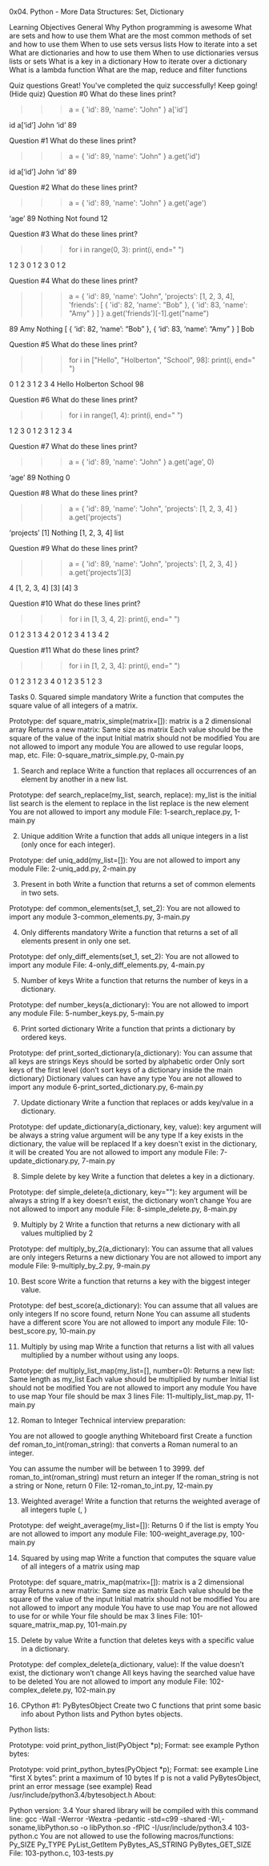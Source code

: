 0x04. Python - More Data Structures: Set, Dictionary

Learning Objectives
General
Why Python programming is awesome
What are sets and how to use them
What are the most common methods of set and how to use them
When to use sets versus lists
How to iterate into a set
What are dictionaries and how to use them
When to use dictionaries versus lists or sets
What is a key in a dictionary
How to iterate over a dictionary
What is a lambda function
What are the map, reduce and filter functions


Quiz questions
Great! You've completed the quiz successfully! Keep going! (Hide quiz)
Question #0
What do these lines print?
>>> a = { 'id': 89, 'name': "John" }
>>> a['id']

id
a[‘id’]
John
‘id’
89

Question #1
What do these lines print?
>>> a = { 'id': 89, 'name': "John" }
>>> a.get('id')

id
a[‘id’]
John
‘id’
89

Question #2
What do these lines print?
>>> a = { 'id': 89, 'name': "John" }
>>> a.get('age')

‘age’
89
Nothing
Not found
12

Question #3
What do these lines print?
>>> for i in range(0, 3):
>>>     print(i, end=" ")

1 2 3
0 1 2 3
0 1 2

Question #4
What do these lines print?
>>> a = { 'id': 89, 'name': "John", 'projects': [1, 2, 3, 4], 'friends': [ { 'id': 82, 'name': "Bob" }, { 'id': 83, 'name': "Amy" } ] }
>>> a.get('friends')[-1].get("name")

89
Amy
Nothing
[ { ‘id’: 82, ‘name’: “Bob” }, { ‘id’: 83, ‘name’: “Amy” } ]
Bob

Question #5
What do these lines print?
>>> for i in ["Hello", "Holberton", "School", 98]:
>>>     print(i, end=" ")

0 1 2 3
1 2 3 4
Hello Holberton School 98

Question #6
What do these lines print?
>>> for i in range(1, 4):
>>>     print(i, end=" ")

1 2 3
0 1 2 3
1 2 3 4

Question #7
What do these lines print?
>>> a = { 'id': 89, 'name': "John" }
>>> a.get('age', 0)

‘age’
89
Nothing
0

Question #8
What do these lines print?
>>> a = { 'id': 89, 'name': "John", 'projects': [1, 2, 3, 4] }
>>> a.get('projects')

‘projects’
[1]
Nothing
[1, 2, 3, 4]
list

Question #9
What do these lines print?
>>> a = { 'id': 89, 'name': "John", 'projects': [1, 2, 3, 4] }
>>> a.get('projects')[3]

4
[1, 2, 3, 4]
[3]
[4]
3

Question #10
What do these lines print?
>>> for i in [1, 3, 4, 2]:
>>>     print(i, end=" ")

0 1 2 3
1 3 4 2 0
1 2 3 4
1 3 4 2

Question #11
What do these lines print?
>>> for i in [1, 2, 3, 4]:
>>>     print(i, end=" ")

0 1 2 3
1 2 3 4
0 1 2 3 5
1 2 3



Tasks
0. Squared simple
mandatory
Write a function that computes the square value of all integers of a matrix.

Prototype: def square_matrix_simple(matrix=[]):
matrix is a 2 dimensional array
Returns a new matrix:
Same size as matrix
Each value should be the square of the value of the input
Initial matrix should not be modified
You are not allowed to import any module
You are allowed to use regular loops, map, etc.
File: 0-square_matrix_simple.py, 0-main.py


1. Search and replace
Write a function that replaces all occurrences of an element by another in a new list.

Prototype: def search_replace(my_list, search, replace):
my_list is the initial list
search is the element to replace in the list
replace is the new element
You are not allowed to import any module
File: 1-search_replace.py, 1-main.py


2. Unique addition
Write a function that adds all unique integers in a list (only once for each integer).

Prototype: def uniq_add(my_list=[]):
You are not allowed to import any module
File: 2-uniq_add.py, 2-main.py


3. Present in both
Write a function that returns a set of common elements in two sets.

Prototype: def common_elements(set_1, set_2):
You are not allowed to import any module
3-common_elements.py, 3-main.py


4. Only differents
mandatory
Write a function that returns a set of all elements present in only one set.

Prototype: def only_diff_elements(set_1, set_2):
You are not allowed to import any module
File: 4-only_diff_elements.py, 4-main.py


5. Number of keys
Write a function that returns the number of keys in a dictionary.

Prototype: def number_keys(a_dictionary):
You are not allowed to import any module
File: 5-number_keys.py, 5-main.py


6. Print sorted dictionary
Write a function that prints a dictionary by ordered keys.

Prototype: def print_sorted_dictionary(a_dictionary):
You can assume that all keys are strings
Keys should be sorted by alphabetic order
Only sort keys of the first level (don’t sort keys of a dictionary inside the main dictionary)
Dictionary values can have any type
You are not allowed to import any module
6-print_sorted_dictionary.py, 6-main.py


7. Update dictionary
Write a function that replaces or adds key/value in a dictionary.

Prototype: def update_dictionary(a_dictionary, key, value):
key argument will be always a string
value argument will be any type
If a key exists in the dictionary, the value will be replaced
If a key doesn't exist in the dictionary, it will be created
You are not allowed to import any module
File: 7-update_dictionary.py, 7-main.py


8. Simple delete by key
Write a function that deletes a key in a dictionary.

Prototype: def simple_delete(a_dictionary, key=""):
key argument will be always a string
If a key doesn’t exist, the dictionary won’t change
You are not allowed to import any module
File: 8-simple_delete.py, 8-main.py


9. Multiply by 2
Write a function that returns a new dictionary with all values multiplied by 2

Prototype: def multiply_by_2(a_dictionary):
You can assume that all values are only integers
Returns a new dictionary
You are not allowed to import any module
File: 9-multiply_by_2.py, 9-main.py


10. Best score
Write a function that returns a key with the biggest integer value.

Prototype: def best_score(a_dictionary):
You can assume that all values are only integers
If no score found, return None
You can assume all students have a different score
You are not allowed to import any module
File: 10-best_score.py, 10-main.py


11. Multiply by using map
Write a function that returns a list with all values multiplied by a number without using any loops.

Prototype: def multiply_list_map(my_list=[], number=0):
Returns a new list:
Same length as my_list
Each value should be multiplied by number
Initial list should not be modified
You are not allowed to import any module
You have to use map
Your file should be max 3 lines
File: 11-multiply_list_map.py, 11-main.py


12. Roman to Integer
Technical interview preparation:

You are not allowed to google anything
Whiteboard first
Create a function def roman_to_int(roman_string): that converts a Roman numeral to an integer.

You can assume the number will be between 1 to 3999.
def roman_to_int(roman_string) must return an integer
If the roman_string is not a string or None, return 0
File: 12-roman_to_int.py, 12-main.py


13. Weighted average!
Write a function that returns the weighted average of all integers tuple (<score>, <weight>)

Prototype: def weight_average(my_list=[]):
Returns 0 if the list is empty
You are not allowed to import any module
File: 100-weight_average.py, 100-main.py


14. Squared by using map
Write a function that computes the square value of all integers of a matrix using map

Prototype: def square_matrix_map(matrix=[]):
matrix is a 2 dimensional array
Returns a new matrix:
Same size as matrix
Each value should be the square of the value of the input
Initial matrix should not be modified
You are not allowed to import any module
You have to use map
You are not allowed to use for or while
Your file should be max 3 lines
File: 101-square_matrix_map.py, 101-main.py


15. Delete by value
Write a function that deletes keys with a specific value in a dictionary.

Prototype: def complex_delete(a_dictionary, value):
If the value doesn’t exist, the dictionary won’t change
All keys having the searched value have to be deleted
You are not allowed to import any module
File: 102-complex_delete.py, 102-main.py


16. CPython #1: PyBytesObject
Create two C functions that print some basic info about Python lists and Python bytes objects.


Python lists:

Prototype: void print_python_list(PyObject *p);
Format: see example
Python bytes:

Prototype: void print_python_bytes(PyObject *p);
Format: see example
Line “first X bytes”: print a maximum of 10 bytes
If p is not a valid PyBytesObject, print an error message (see example)
Read /usr/include/python3.4/bytesobject.h
About:

Python version: 3.4
Your shared library will be compiled with this command line: gcc -Wall -Werror -Wextra -pedantic -std=c99 -shared -Wl,-soname,libPython.so -o libPython.so -fPIC -I/usr/include/python3.4 103-python.c
You are not allowed to use the following macros/functions:
Py_SIZE
Py_TYPE
PyList_GetItem
PyBytes_AS_STRING
PyBytes_GET_SIZE
File: 103-python.c, 103-tests.py